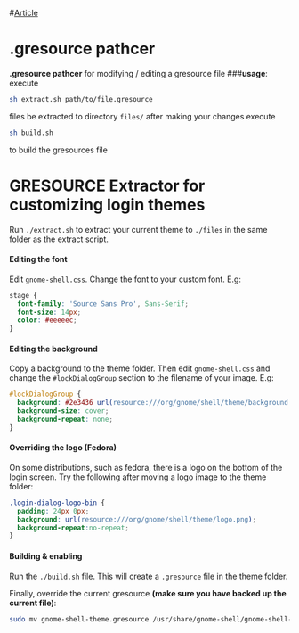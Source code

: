 #[Article](https://github.com/murmurlab/gresource_pathcer/tree/master/)
# .gresource pathcer

**.gresource pathcer** for modifying / editing a gresource file
###**usage**:
 execute
 ```bash
 sh extract.sh path/to/file.gresource
 ```
files be extracted to directory `files/`
after making your changes execute
```bash
sh build.sh
```
to build the gresources file



# GRESOURCE Extractor for customizing login themes

Run `./extract.sh` to extract your current theme to `./files` in the same folder as the extract script.

#### Editing the font

Edit `gnome-shell.css`. Change the font to your custom font. E.g:

```css
stage {
  font-family: 'Source Sans Pro', Sans-Serif;
  font-size: 14px;
  color: #eeeeec;
}
```

#### Editing the background

Copy a background to the theme folder. Then edit `gnome-shell.css` and change the `#lockDialogGroup` section to the filename of your image. E.g:

```css
#lockDialogGroup {
  background: #2e3436 url(resource:///org/gnome/shell/theme/background.jpg);
  background-size: cover;
  background-repeat: none;
}
```

#### Overriding the logo (Fedora)

On some distributions, such as fedora, there is a logo on the bottom of the login screen. Try the following after moving a logo image to the theme folder:

```css
.login-dialog-logo-bin {
  padding: 24px 0px; 
  background: url(resource:///org/gnome/shell/theme/logo.png);
  background-repeat:no-repeat;
}
```

#### Building & enabling

Run the `./build.sh` file. This will create a `.gresource` file in the theme folder.

Finally, override the current gresource **(make sure you have backed up the current file)**:

```bash
sudo mv gnome-shell-theme.gresource /usr/share/gnome-shell/gnome-shell-theme.gresource
```
